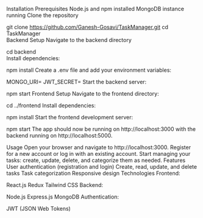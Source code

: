 Installation
Prerequisites
Node.js and npm installed
MongoDB instance running
Clone the repository


git clone https://github.com/Ganesh-Gosavi/TaskManager.git
cd TaskManager    
Backend Setup
Navigate to the backend directory      



cd backend     
Install dependencies:


npm install
Create a .env file and add your environment variables:


MONGO_URI=<your-mongodb-uri>
JWT_SECRET=<your-jwt-secret>
Start the backend server:

npm start
Frontend Setup
Navigate to the frontend directory:


cd ../frontend
Install dependencies:


npm install
Start the frontend development server:

npm start
The app should now be running on http://localhost:3000 with the backend running on http://localhost:5000.

Usage
Open your browser and navigate to http://localhost:3000.
Register for a new account or log in with an existing account.
Start managing your tasks: create, update, delete, and categorize them as needed.
Features
User authentication (registration and login)
Create, read, update, and delete tasks
Task categorization
Responsive design
Technologies
Frontend:

React.js
Redux
Tailwind CSS
Backend:

Node.js
Express.js
MongoDB
Authentication:

JWT (JSON Web Tokens)
